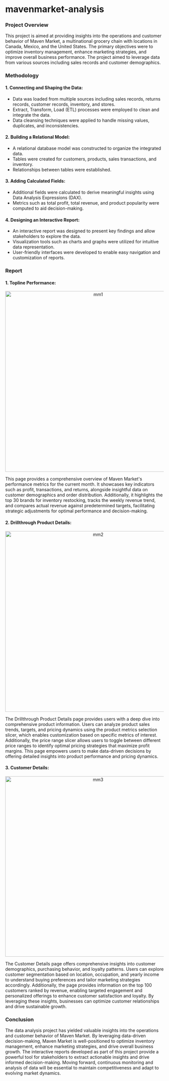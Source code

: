 # mavenmarket-analysis

### Project Overview
This project is aimed at providing insights into the operations and customer behavior of Maven Market, a multinational grocery chain with locations in Canada, Mexico, and the United States. The primary objectives were to optimize inventory management, enhance marketing strategies, and improve overall business performance. The project aimed to leverage data from various sources including sales records and customer demographics.


### Methodology
#### 1. Connecting and Shaping the Data:
- Data was loaded from multiple sources including sales records, returns records, customer records, inventory, and stores.
- Extract, Transform, Load (ETL) processes were employed to clean and integrate the data.
- Data cleansing techniques were applied to handle missing values, duplicates, and inconsistencies.

#### 2. Building a Relational Model:
- A relational database model was constructed to organize the integrated data.
- Tables were created for customers, products, sales transactions, and inventory.
- Relationships between tables were established.

#### 3. Adding Calculated Fields:
- Additional fields were calculated to derive meaningful insights using Data Analysis Expressions (DAX).
- Metrics such as total profit, total revenue, and product popularity were computed to aid decision-making.

#### 4. Designing an Interactive Report:
- An interactive report was designed to present key findings and allow stakeholders to explore the data.
- Visualization tools such as charts and graphs were utilized for intuitive data representation.
- User-friendly interfaces were developed to enable easy navigation and customization of reports.


### Report
#### 1. Topline Performance:
<p align="center" width="100%"><img width="575" alt="mm1" src="https://github.com/saraimdad/mavenmarket-analysis/assets/157117492/e1b6c63a-7139-429e-8d4a-763116a9121d"></p>
This page provides a comprehensive overview of Maven Market's performance metrics for the current month. It showcases key indicators such as profit, transactions, and returns, alongside insightful data on customer demographics and order distribution. Additionally, it highlights the top 30 brands for inventory restocking, tracks the weekly revenue trend, and compares actual revenue against predetermined targets, facilitating strategic adjustments for optimal performance and decision-making.
  
#### 2. Drillthrough Product Details:
<p align="center" width="100%"><img width="575" alt="mm2" src="https://github.com/saraimdad/mavenmarket-analysis/assets/157117492/507e1b8d-24df-4a4f-ac07-1696b046c4f3"></p>
The Drillthrough Product Details page provides users with a deep dive into comprehensive product information. Users can analyze product sales trends, targets, and pricing dynamics using the product metrics selection slicer, which enables customization based on specific metrics of interest. Additionally, the price range slicer allows users to toggle between different price ranges to identify optimal pricing strategies that maximize profit margins. This page empowers users to make data-driven decisions by offering detailed insights into product performance and pricing dynamics.

#### 3. Customer Details:
<p align="center" width="100%"><img width="574" alt="mm3" src="https://github.com/saraimdad/mavenmarket-analysis/assets/157117492/f4b3b750-a72c-4989-ba9c-e0af940ab5f0"></p>
The Customer Details page offers comprehensive insights into customer demographics, purchasing behavior, and loyalty patterns. Users can explore customer segmentation based on location, occupation, and yearly income to understand buying preferences and tailor marketing strategies accordingly. Additionally, the page provides information on the top 100 customers ranked by revenue, enabling targeted engagement and personalized offerings to enhance customer satisfaction and loyalty. By leveraging these insights, businesses can optimize customer relationships and drive sustainable growth.


### Conclusion
The data analysis project has yielded valuable insights into the operations and customer behavior of Maven Market. By leveraging data-driven decision-making, Maven Market is well-positioned to optimize inventory management, enhance marketing strategies, and drive overall business growth. The interactive reports developed as part of this project provide a powerful tool for stakeholders to extract actionable insights and drive informed decision-making. Moving forward, continuous monitoring and analysis of data will be essential to maintain competitiveness and adapt to evolving market dynamics.
